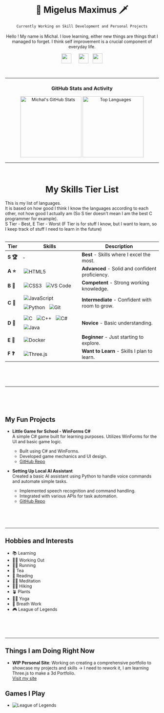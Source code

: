 <h1 align="center">👑 Migelus Maximus 🗡</h1>
<div align="center">
 
 `Currently Working on Skill Development and Personal Projects`
  <br><br>
  Hello ! My name is Michal. I love learning, either new things are things that I managed to forget. I think self improvement is a crucial component of everyday life.
  </div>

<!-- Social icons section -->
<p align="center">
  <a href="https://www.linkedin.com/in/michal-kur%C3%A1k-12a646200" target="_blank"><img width="32px" src="https://cdn.jsdelivr.net/gh/devicons/devicon/icons/linkedin/linkedin-original.svg" style="margin-right: 10px;" /></a>
  <a href="https://discord.com/users/394960392251768833" target="_blank"><img width="32px" src="https://i.imgur.com/OViZO8J.png" style="margin-left: 10px;" /></a>
  <a href="https://migelusmaximus.github.io/https-migelusmaximus.github.io-/index.html" target="_blank"><img width="32px" src="https://img.icons8.com/?size=100&id=VJz2Ob51dvZJ&format=png&color=000000" style="margin-left: 10px;" /></a>
 <i class="fa-brands fa-github"></i>
 
</p>




<br/>



---
<h3 align="center"> GitHub Stats and Activity </h3>
<div align="center">
  <img src="https://github-readme-stats.vercel.app/api?username=MigelusMaximus&show_icons=true&theme=radical&include_all_commits=true&count_private=true" alt="Michal's GitHub Stats" style="height: 200px;"/>
  <img src="https://github-readme-stats.vercel.app/api/top-langs/?username=MigelusMaximus&layout=compact&theme=radical" alt="Top Languages" style="height: 200px;"/>
</div>


<!-- Pantheon Image -->
<!--
<p>
<a href="https://www.youtube.com/watch?v=3V1HCcAw4R4">
<img src="https://ddragon.leagueoflegends.com/cdn/img/champion/splash/Pantheon_0.jpg"
     alt="Pantheon"
     title="Pantheon, the Unbreakable Spear"
/>
</a>
<audio controls>
  <source src="https://www.youtube.com/watch?v=9Zub8agQjrw" type="audio/ogg">
  <source src="https://www.youtube.com/watch?v=9Zub8agQjrw" type="audio/mpeg">
  Your browser does not support the audio tag.
</audio>


</p>

-->





<!-- Languages Section -->
---

<br>


<div align="center">
<h1>My Skills Tier List</h1> 
</div>

This is my list of languages. 
<br>
It is based on how good I think I know the languages according to each other, not how good I actually am (So S tier doesn't mean I am the best C programmer for example).
<br>
S Tier - Best,  E Tier - Worst  (F Tier is for stuff I know, but I want to learn, so I keep track of stuff I need to learn in the future)
<br>
<br>
<table>
  <thead>
    <tr>
      <th>Tier</th>
      <th>Skills</th>
      <th>Description</th>
    </tr>
  </thead>
  <tbody>
    <tr>
      <td><b>S&nbsp;🏆</b></td>
      <td>-</td>
      <td><b>Best</b> - Skills where I excel the most.</td>
    </tr>
    <tr>
      <td><b>A&nbsp;⭐</b></td>
      <td>
        <img src="https://img.shields.io/badge/HTML5-Proficient-orange?style=for-the-badge&logo=html5" alt="HTML5" style="margin: 5px;"/>
      </td>
      <td><b>Advanced</b> - Solid and confident proficiency.</td>
    </tr>
    <tr>
      <td><b>B&nbsp;🥈</b></td>
      <td>
        <img src="https://img.shields.io/badge/CSS3-Advanced-blue?style=for-the-badge&logo=css3" alt="CSS3" style="margin: 5px;"/>
        <img src="https://img.shields.io/badge/VS%20Code-Advanced-brightgreen?style=for-the-badge&logo=visual-studio-code" alt="VS Code" style="margin: 5px;"/>
      </td>
      <td><b>Competent</b> - Strong working knowledge.</td>
    </tr>
    <tr>
      <td><b>C&nbsp;🥉</b></td>
      <td>
        <img src="https://img.shields.io/badge/JavaScript-Intermediate-yellow?style=for-the-badge&logo=javascript" alt="JavaScript" style="margin: 5px;"/>
        <img src="https://img.shields.io/badge/Python-Intermediate-blue?style=for-the-badge&logo=python" alt="Python" style="margin: 5px;"/>
        <img src="https://img.shields.io/badge/Git-Intermediate-red?style=for-the-badge&logo=git" alt="Git" style="margin: 5px;"/>
      </td>
      <td><b>Intermediate</b> - Confident with room to grow.</td>
    </tr>
    <tr>
      <td><b>D&nbsp;📖</b></td>
      <td>
        <img src="https://img.shields.io/badge/C-Basic-brightgreen?style=for-the-badge&logo=c" alt="C" style="margin: 5px;"/>
        <img src="https://img.shields.io/badge/C++-Basic-blue?style=for-the-badge&logo=c%2B%2B" alt="C++" style="margin: 5px;"/>
        <img src="https://img.shields.io/badge/C%23-Basic-green?style=for-the-badge&logo=c-sharp" alt="C#" style="margin: 5px;"/>
        <img src="https://img.shields.io/badge/Java-Basic-brown?style=for-the-badge&logo=java" alt="Java" style="margin: 5px;"/>
      </td>
      <td><b>Novice</b> - Basic understanding.</td>
    </tr>
    <tr>
      <td><b>E&nbsp;🔰</b></td>
      <td>
        <img src="https://img.shields.io/badge/Docker-Beginner-blue?style=for-the-badge&logo=docker" alt="Docker" style="margin: 5px;"/>
      </td>
      <td><b>Beginner</b> - Just starting to explore.</td>
    </tr>
    <tr>
      <td><b>F&nbsp;❓</b></td>
      <td> <img src="https://img.shields.io/badge/Three.js-blue?style=for-the-badge&logo=Three.js" alt="Three.js" style="margin: 5px;"/></td>
      <td><b>Want to Learn</b> - Skills I plan to learn.</td>
    </tr>
  </tbody>
</table>


<br>
<br>
<br>

---

<br>
<br>
<br>

## My Fun Projects
- **Little Game for School - WinForms C#**  
  A simple C# game built for learning purposes. Utilizes WinForms for the UI and basic game logic.  
  - Built using C# and WinForms.
  - Developed game mechanics and UI design.
  - [GitHub Repo](https://github.com/MigelusMaximus/WindowsFormsGame)
  
- **Setting Up Local AI Assistant**  
  Created a basic AI assistant using Python to handle voice commands and automate simple tasks.  
  - Implemented speech recognition and command handling.
  - Integrated with various APIs for task automation.
  - [GitHub Repo](https://github.com/MigelusMaximus/Local-AI)

<!-- Games I play -->

<br>
<br>
<br>

---


## Hobbies and Interests
- 📚 Learning
- 🏋️‍♂️ Working Out
- 🏃‍♂️ Running
- 🍵 Tea
- 📖 Reading
- 🧘‍♂️ Meditation
- 🚶‍♂️ Hiking
- 🪴 Plants
- 🤸‍♂️ Yoga
- 🧘 Breath Work
- 🎮 League of Legends


<br>
<br>
<br>

---
## Things I am Doing Right Now
- **WIP Personal Site**: Working on creating a comprehensive portfolio to showcase my projects and skills -> I need to rework it, I am learning Three.js to make a 3d Portfolio.  
  [Visit my site](https://migelusmaximus.github.io/https-migelusmaximus.github.io-/index.html)




## Games I Play
- ![League of Legends](https://img.shields.io/badge/League%20of%20Legends-Diamond%20Player-blue?style=for-the-badge&logo=riot-games)
<!--
**MigelusMaximus/MigelusMaximus** is a ✨ _special_ ✨ repository because its `README.md` (this file) appears on your GitHub profile.

Here are some ideas to get you started:

- 🔭 I’m currently working on ...
- 🌱 I’m currently learning ...
- 👯 I’m looking to collaborate on ...
- 🤔 I’m looking for help with ...
- 💬 Ask me about ...
- 📫 How to reach me: ...
- 😄 Pronouns: ...
- ⚡ Fun fact: ...
-->
